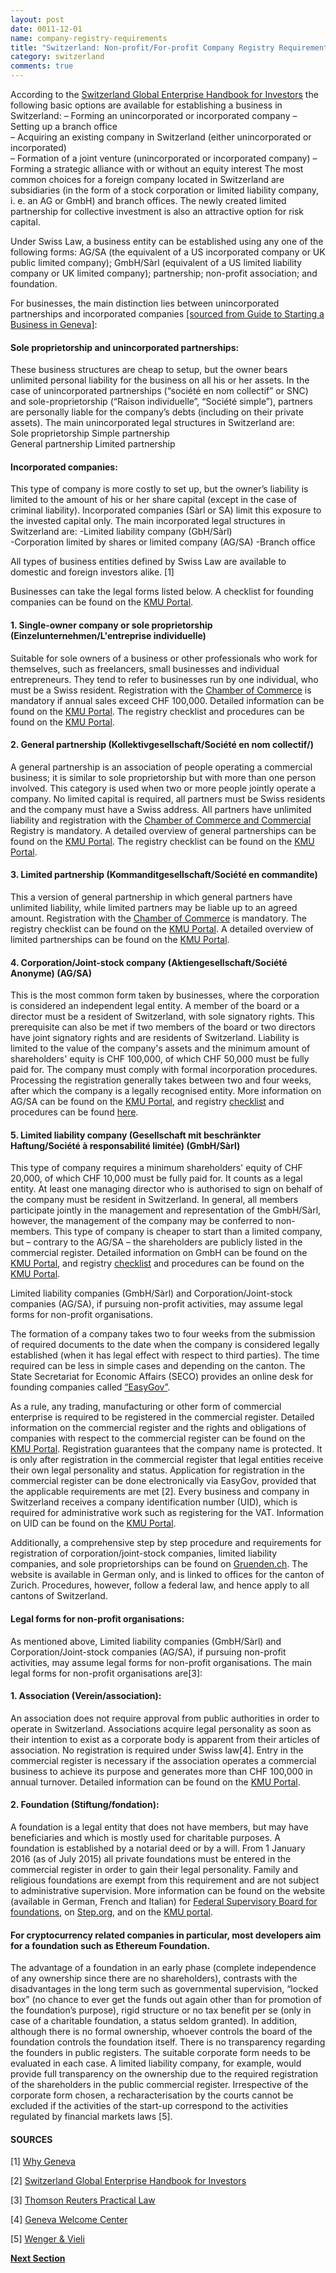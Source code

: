 ```yaml
---
layout: post
date: 0011-12-01
name: company-registry-requirements
title: "Switzerland: Non-profit/For-profit Company Registry Requirements"
category: switzerland
comments: true
---
```



According to the [Switzerland Global Enterprise Handbook for Investors](https://www.s-ge.com/en/publication/handbook-investors/handbook-investors) the following basic options are available for establishing a business in Switzerland:
– Forming an unincorporated or incorporated company
– Setting up a branch office					 				
– Acquiring an existing company in Switzerland (either unincorporated or incorporated)	
– Formation of a joint venture (unincorporated or incorporated company)
– Forming a strategic alliance with or without an equity interest
The most common choices for a foreign company located in Switzerland are subsidiaries (in the form of a stock corporation or limited liability company, i. e. an AG or GmbH) and branch offices. The newly created limited partnership for collective investment is also an attractive option for risk capital. 

Under Swiss Law, a business entity can be established using any one of the following forms: AG/SA (the equivalent of a US incorporated company or UK public limited company); GmbH/Sàrl (equivalent of a US limited liability company or UK limited company); partnership; non-profit association; and foundation.

For businesses, the main distinction lies between unincorporated partnerships and incorporated companies [[sourced from Guide to Starting a Business in Geneva]](https://ge.ch/ecoguichetpmepmi/sites/default/files/Guide%20to%20starting%20a%20business%20in%20GE_2015_ok.pdf):
#### Sole proprietorship and unincorporated partnerships:				
These business structures are cheap to setup, but the owner bears unlimited personal liability for the business on all his or her assets. In the case of unincorporated partnerships (“société en nom collectif” or SNC) and sole-proprietorship (“Raison individuelle”, “Société simple”), partners are personally liable for the company’s debts (including on their private assets). The main unincorporated legal structures in Switzerland are:	
Sole proprietorship
Simple partnership	
General partnership
Limited partnership							
#### Incorporated companies:						
This type of company is more costly to set up, but the owner’s liability is limited to the amount of his or her share capital (except in the case of criminal liability). Incorporated companies (Sàrl or SA) limit this exposure to the invested capital only. The main incorporated legal structures in Switzerland are:
-Limited liability company (GbH/Sàrl)	
-Corporation limited by shares or limited company (AG/SA)
-Branch office		

All types of business entities defined by Swiss Law are available to domestic and foreign investors alike. [1]

Businesses can take the legal forms listed below. A checklist for founding companies can be found on the [KMU Portal](https://www.kmu.admin.ch/kmu/de/home/praktisches-wissen/kmu-gruenden/firmengruendung/auswahl-rechtsform/checkliste-gruendung.html).
#### 1. Single-owner company or sole proprietorship (Einzelunternehmen/L'entreprise individuelle)
Suitable for sole owners of a business or other professionals who work for themselves, such as freelancers, small businesses and individual entrepreneurs. They tend to refer to businesses run by one individual, who must be a Swiss resident. Registration with the [Chamber of Commerce](https://www.sihk.ch) is mandatory if annual sales exceed CHF 100,000. Detailed information can be found on the [KMU Portal](https://www.kmu.admin.ch/kmu/de/home/praktisches-wissen/kmu-gruenden/uebersicht-rechtsformen/einzelunternehmen.html). The registry checklist and procedures can be found on the [KMU Portal](https://www.kmu.admin.ch/kmu/de/home/praktisches-wissen/kmu-gruenden/firmengruendung/auswahl-rechtsform/einzelfirma.html).
#### 2. General partnership (Kollektivgesellschaft/Société en nom collectif/)
A general partnership is an association of people operating a commercial business; it is similar to sole proprietorship but with more than one person involved. This category is used when two or more people jointly operate a company. No limited capital is required, all partners must be Swiss residents and the company must have a Swiss address. All partners have unlimited liability and registration with the [Chamber of Commerce and Commercial](https://www.zefix.admin.ch/en/search/entity/welcome) Registry is mandatory. A detailed overview of general partnerships can be found on the [KMU Portal](https://www.kmu.admin.ch/kmu/de/home/praktisches-wissen/kmu-gruenden/uebersicht-rechtsformen/kollektivgesellschaft.html). The registry checklist can be found on the [KMU Portal](https://www.kmu.admin.ch/kmu/de/home/praktisches-wissen/kmu-gruenden/uebersicht-rechtsformen/kommanditgesellschaft.html).
#### 3. Limited partnership (Kommanditgesellschaft/Société en commandite)
This a version of general partnership in which general partners have unlimited liability, while limited partners may be liable up to an agreed amount. Registration with the [Chamber of Commerce](https://www.sihk.ch) is mandatory. The registry checklist can be found on the [KMU Portal](https://www.kmu.admin.ch/kmu/de/home/praktisches-wissen/kmu-gruenden/firmengruendung/auswahl-rechtsform/kommanditgesellschaft/checkliste.html). A detailed overview of limited partnerships can be found on the [KMU Portal](https://www.kmu.admin.ch/kmu/de/home/praktisches-wissen/kmu-gruenden/uebersicht-rechtsformen/kommanditgesellschaft.html).
#### 4. Corporation/Joint-stock company (Aktiengesellschaft/Société Anonyme) (AG/SA)
This is the most common form taken by businesses, where the corporation is considered an independent legal entity. A member of the board or a director must be a resident of Switzerland, with sole signatory rights. This prerequisite can also be met if two members of the board or two directors have joint signatory rights and are residents of Switzerland. Liability is limited to the value of the company's assets and the minimum amount of shareholders' equity is CHF 100,000, of which CHF 50,000 must be fully paid for. The company must comply with formal incorporation procedures. Processing the registration generally takes between two and four weeks, after which the company is a legally recognised entity. More information on AG/SA can be found on the [KMU Portal](https://www.kmu.admin.ch/kmu/de/home/praktisches-wissen/kmu-gruenden/uebersicht-rechtsformen/aktiengesellschaft-ag.html), and registry [checklist](https://www.kmu.admin.ch/kmu/de/home/praktisches-wissen/kmu-gruenden/firmengruendung/auswahl-rechtsform/gmbh/checkliste-und-anleitung.html) and procedures can be found [here](https://www.kmu.admin.ch/kmu/de/home/praktisches-wissen/kmu-gruenden/firmengruendung/auswahl-rechtsform/gmbh.html).
#### 5. Limited liability company (Gesellschaft mit beschränkter Haftung/Société à responsabilité limitée) (GmbH/Sàrl)
This type of company requires a minimum shareholders' equity of CHF 20,000, of which CHF 10,000 must be fully paid for. It counts as a legal entity. At least one managing director who is authorised to sign on behalf of the company must be resident in Switzerland. In general, all members participate jointly in the management and representation of the GmbH/Sàrl, however, the management of the company may be conferred to non-members. This type of company is cheaper to start than a limited company, but – contrary to the AG/SA – the shareholders are publicly listed in the commercial register. Detailed information on GmbH can be found on the [KMU Portal](https://www.kmu.admin.ch/kmu/de/home/praktisches-wissen/kmu-gruenden/uebersicht-rechtsformen/gesellschaft-mit-beschraenkter-haftung.html), and registry [checklist](https://www.kmu.admin.ch/kmu/de/home/praktisches-wissen/kmu-gruenden/firmengruendung/auswahl-rechtsform/gmbh/checkliste-und-anleitung.html) and procedures can be found on the [KMU Portal](https://www.kmu.admin.ch/kmu/de/home/praktisches-wissen/kmu-gruenden/firmengruendung/auswahl-rechtsform/gmbh.html).

Limited liability companies (GmbH/Sàrl) and Corporation/Joint-stock companies (AG/SA), if pursuing non-profit activities, may assume legal forms for non-profit organisations. 

The formation of a company takes two to four weeks from the submission of required documents to the date when the company is considered legally established (when it has legal effect with respect to third parties). The time required can be less in simple cases and depending on the canton. The State Secretariat for Economic Affairs (SECO) provides an online desk for founding companies called [“EasyGov”](https://www.easygov.swiss/easygov/#/). 

As a rule, any trading, manufacturing or other form of commercial enterprise is required to be registered in the commercial register. Detailed information on the commercial register and the rights and obligations of companies with respect to the commercial register can be found on the [KMU Portal](https://www.kmu.admin.ch/kmu/de/home/praktisches-wissen/kmu-gruenden/firmengruendung/handelsregister.html). Registration guarantees that the company name is protected. It is only after registration in the commercial register that legal entities receive their own legal personality and status. Application for registration in the commercial register can be done electronically via EasyGov, provided that the applicable requirements are met [2]. Every business and company in Switzerland receives a company identification number (UID), which is required for administrative work such as registering for the VAT. Information on UID can be found on the [KMU Portal](https://www.kmu.admin.ch/kmu/de/home/praktisches-wissen/kmu-gruenden/firmengruendung/uid-register.html).

Additionally, a comprehensive step by step procedure and requirements for registration of corporation/joint-stock companies, limited liability companies, and sole proprietorships can be found on [Gruenden.ch](https://www.gruenden.ch/gruendung/). The website is available in German only, and is linked to offices for the canton of Zurich. Procedures, however, follow a federal law, and hence apply to all cantons of Switzerland.

#### Legal forms for non-profit organisations:
As mentioned above, Limited liability companies (GmbH/Sàrl) and Corporation/Joint-stock companies (AG/SA), if pursuing non-profit activities, may assume legal forms for non-profit organisations. 
The main legal forms for non-profit organisations are[3]:
#### 1. Association (Verein/association): 
An association does not require approval from public authorities in order to operate in Switzerland. Associations acquire legal personality as soon as their intention to exist as a corporate body is apparent from their articles of association. No registration is required under Swiss law[4]. Entry in the commercial register is necessary if the association operates a commercial business to achieve its purpose and generates more than CHF 100,000 in annual turnover. Detailed information can be found on the [KMU Portal](https://www.kmu.admin.ch/kmu/de/home/praktisches-wissen/kmu-gruenden/firmengruendung/auswahl-rechtsform/verein.html).

#### 2. Foundation (Stiftung/fondation): 
A foundation is a legal entity that does not have members, but may have beneficiaries and which is mostly used for charitable purposes. A foundation is established by a notarial deed or by a will. From 1 January 2016 (as of July 2015) all private foundations must be entered in the commercial register in order to gain their legal personality. Family and religious foundations are exempt from this requirement and are not subject to administrative supervision. More information can be found on the website (available in German, French and Italian) for [Federal Supervisory Board for foundations](https://www.edi.admin.ch/edi/fr/home/le-dfi/organisation/services-specialises/autorite-federale-de-surveillance-des-fondations.html), on [Step.org](http://www.froriep.com/upload/prj/publication/Key-features-of-Swiss-Foundations-Julie-Wynne-Froriep-STEP_June2017.pdf), and on the [KMU portal](https://www.kmu.admin.ch/kmu/de/home/praktisches-wissen/kmu-gruenden/firmengruendung/auswahl-rechtsform/stiftung.html).

#### For cryptocurrency related companies in particular, most developers aim for a foundation such as Ethereum Foundation.
The advantage of a foundation in an early phase (complete independence of any ownership since there are no shareholders), contrasts with the disadvantages in the long term such as governmental supervision, “locked box” (no chance to ever get the funds out again other than for promotion of the foundation’s purpose), rigid structure or no tax benefit per se (only in case of a charitable foundation, a status seldom granted). In addition, although there is no formal ownership, whoever controls the board of the foundation controls the foundation itself. There is no transparency regarding the founders in public registers.
The suitable corporate form needs to be evaluated in each case. A limited liability company, for example, would provide full transparency on the ownership due to the required registration of the shareholders in the public commercial register.
Irrespective of the corporate form chosen, a recharacterisation by the courts cannot be excluded if the activities of the start-up correspond to the activities regulated by financial markets laws [5].

#### SOURCES

[1] [Why Geneva](http://www.whygeneva.ch)

[2] [Switzerland Global Enterprise Handbook for Investors](https://www.s-ge.com/en/publication/handbook-investors/handbook-investors)

[3] [Thomson Reuters Practical Law](https://signon.thomsonreuters.com/v2?culture=en-GB&productid=PLCUK&returnto=https%3A%2F%2Fuk.practicallaw.thomsonreuters.com%2FCosi%2FSignOn%3FredirectTo%3D%252f5-632-1530%253ftransitionType%253dDefault%2526contextData%253d%28sc.Default%29%2526firstPage%253dtrue%2526bhcp%253d1&tracetoken=1215170920440JlxO6ysIQB_vDpfmcz0wyMB64IQud34jT8L4Acy9c-XfRPMvpZBxqAEbXnOZKItwA6JyP_jOQ7oLP0h-3-kZXHm-Lgq0A8o46RO5KlqcYAasr5ToQC6l2oDeMdIAqyOa6tRAvIpX9C1gcqpQjZEQM9nEUcNiDhHItUnOj9bVBvYryBiGd3oEupUsH9aMosY2FDeYyIvWLfIHVx2uxp-IZm5a2hLRBQ_MCQ6AWRHqB_TncZ4w2Y6TThrhTj4yWMoxpyHHoNTzsPJVb4QJo6oSBDv_3ANPvcRpEJ3RQ9_cCHxZl2pw8I7bDa89PWv-ZA7GqMvHDF1LwApEbXpzdQiD5g&lr=0)

[4] [Geneva Welcome Center](http://www.cagi.ch/en/ngo/registration.php)

[5] [Wenger & Vieli](http://www.wengervieli.ch/getattachment/3237d5af-0a8a-4b54-b7ef-cace021e9b22/Initial-Coin-Offering-(ICO)-Co-–-A-Swiss-Law-Persp.aspx)

**[Next Section](CryptoWikiTest.github.io/_posts/Switzerland/1111-11-02-switzerland-team-member-requirements.md)**

